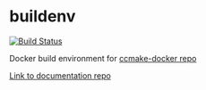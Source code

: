 # buildenv
[![Build Status](https://travis-ci.com/laristra/buildenv.svg?branch=master)](https://travis-ci.com/laristra/buildenv)

Docker build environment for [ccmake-docker repo](https://github.com/laristra/ccmake-docker)

[Link to documentation repo](https://github.com/laristra/documentation)
